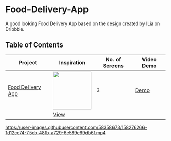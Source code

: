 # Food-Delivery-App

A good looking Food Delivery App based on the design created by ILia on Dribbble.

## Table of Contents

| Project | Inspiration | No. of Screens | Video Demo |
| ------ |  ------ | ------ | ------ |
| [Food Delivery App](https://youtu.be/diUDjNwZ8Lg) | <img src="https://cdn.dribbble.com/users/1716131/screenshots/14527824/media/c490abc83e617dcfca83cb67ebf279a1.png?compress=1&resize=1200x900" width="120" /> | 3 | [Demo](https://user-images.githubusercontent.com/58358673/158276266-1d12cc74-75cb-48fb-a729-6e589e69db6f.mp4)
| |  [View](https://dribbble.com/shots/14527824-Food-Delivery-Mobile-App) | |




https://user-images.githubusercontent.com/58358673/158276266-1d12cc74-75cb-48fb-a729-6e589e69db6f.mp4

